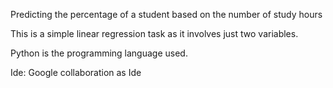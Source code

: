 Predicting the percentage of a student based on the number of study hours

This is a simple linear regression task as it involves just two variables.

Python is the programming language used.

Ide: Google collaboration as Ide
